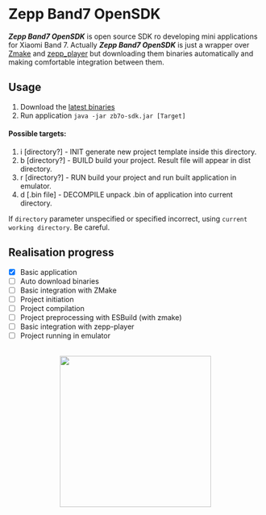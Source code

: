 # Zepp Band7 OpenSDK 
***Zepp Band7 OpenSDK*** is open source SDK ro developing mini applications for Xiaomi Band 7.
Actually ***Zepp Band7 OpenSDK*** is just a wrapper over [Zmake](https://melianmiko.ru/en/zmake/guide/) and [zepp_player](https://melianmiko.ru/en/zepp_player) but downloading them binaries automatically and making comfortable integration between them.

## Usage
1. Download the [latest binaries](https://github.com/lavafrai/zeppBand7openSdk/releases/latest/)
2. Run application `java -jar zb7o-sdk.jar [Target]`

#### Possible targets:
1. i [directory?] - INIT generate new project template inside this directory.
2. b [directory?] - BUILD build your project. Result file will appear in dist directory.
3. r [directory?] - RUN build your project and run built application in emulator.
4. d [.bin file] - DECOMPILE unpack .bin of application into current directory.

If `directory` parameter unspecified or specified incorrect, using `current working directory`. Be careful.
## Realisation progress
 - [x] Basic application
 - [ ] Auto download binaries
 - [ ] Basic integration with ZMake
 - [ ] Project initiation
 - [ ] Project compilation
 - [ ] Project preprocessing with ESBuild (with zmake)
 - [ ] Basic integration with zepp-player 
 - [ ] Project running in emulator

<a href="https://www.donationalerts.com/r/lavafrai">
<p align="center">
<br>
<img src="https://github.com/appcraftstudio/buymeacoffee/raw/master/Images/snapshot-bmc-button.png" width="300">
</p>
</a>